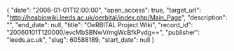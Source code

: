 {
  "date": "2006-01-01T12:00:00", 
  "open_access": true, 
  "target_url": "http://heabiowiki.leeds.ac.uk/oerbital/index.php/Main_Page", 
  "description": "", 
  "end_date": null, 
  "title": "OeRBITAL Project Wiki", 
  "record_id": "20060101T120000/evcMbSBNwV/mgWcBfkPvdg==", 
  "publisher": "leeds.ac.uk", 
  "slug": 60588189, 
  "start_date": null
}

